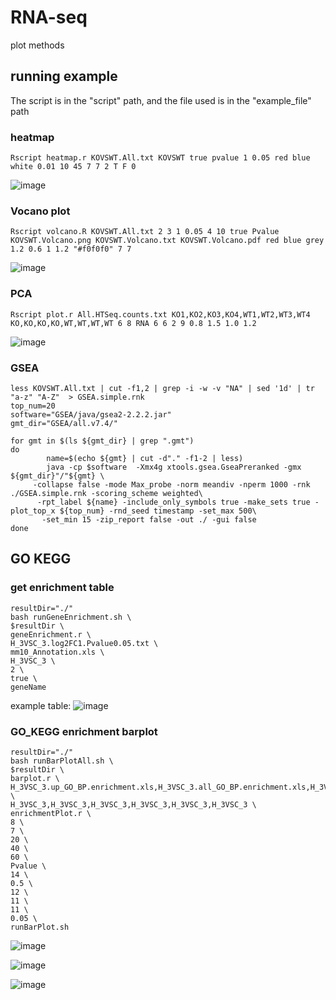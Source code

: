 # RNA-seq
plot methods

## running example
The script is in the "script" path, and the file used is in the "example_file" path
### heatmap
`Rscript heatmap.r KOVSWT.All.txt KOVSWT true pvalue 1 0.05 red blue white 0.01 10 45 7 7 2 T F 0`

![image](https://user-images.githubusercontent.com/26337757/206697924-fe12ccd1-13e4-4eac-b25c-abd83e8fdbec.png)


### Vocano plot
`Rscript volcano.R KOVSWT.All.txt 2 3 1 0.05 4 10 true Pvalue KOVSWT.Volcano.png KOVSWT.Volcano.txt KOVSWT.Volcano.pdf red blue grey 1.2 0.6 1 1.2 "#f0f0f0" 7 7`

![image](https://user-images.githubusercontent.com/26337757/206698301-ff76135f-a049-4a1a-b3f2-75e68172e3a6.png)



### PCA
`Rscript plot.r All.HTSeq.counts.txt KO1,KO2,KO3,KO4,WT1,WT2,WT3,WT4 KO,KO,KO,KO,WT,WT,WT,WT 6 8 RNA 6 6 2 9 0.8 1.5 1.0 1.2`

![image](https://user-images.githubusercontent.com/26337757/206698061-30018571-b22e-433e-8f63-380e1ea9408e.png)


### GSEA
```
less KOVSWT.All.txt | cut -f1,2 | grep -i -w -v "NA" | sed '1d' | tr "a-z" "A-Z"  > GSEA.simple.rnk
top_num=20
software="GSEA/java/gsea2-2.2.2.jar"
gmt_dir="GSEA/all.v7.4/"

for gmt in $(ls ${gmt_dir} | grep ".gmt")
do
        name=$(echo ${gmt} | cut -d"." -f1-2 | less)
        java -cp $software  -Xmx4g xtools.gsea.GseaPreranked -gmx ${gmt_dir}"/"${gmt} \
     -collapse false -mode Max_probe -norm meandiv -nperm 1000 -rnk ./GSEA.simple.rnk -scoring_scheme weighted\
      -rpt_label ${name} -include_only_symbols true -make_sets true -plot_top_x ${top_num} -rnd_seed timestamp -set_max 500\
       -set_min 15 -zip_report false -out ./ -gui false
done
```

## GO KEGG
### get enrichment table
```
resultDir="./"
bash runGeneEnrichment.sh \
$resultDir \
geneEnrichment.r \
H_3VSC_3.log2FC1.Pvalue0.05.txt \
mm10_Annotation.xls \
H_3VSC_3 \
2 \
true \
geneName
```
example table:
![image](https://user-images.githubusercontent.com/26337757/207041703-7e7f6aa9-ba43-40ea-b46f-111ff5d9101e.png)

### GO_KEGG enrichment barplot
```
resultDir="./"
bash runBarPlotAll.sh \
$resultDir \
barplot.r \
H_3VSC_3.up_GO_BP.enrichment.xls,H_3VSC_3.all_GO_BP.enrichment.xls,H_3VSC_3.down_GO_BP.enrichment.xls,H_3VSC_3.down_Pathway.enrichment.xls,H_3VSC_3.up_Pathway.enrichment.xls,H_3VSC_3.all_Pathway.enrichment.xls \
H_3VSC_3,H_3VSC_3,H_3VSC_3,H_3VSC_3,H_3VSC_3,H_3VSC_3 \
enrichmentPlot.r \
8 \
7 \
20 \
40 \
60 \
Pvalue \
14 \
0.5 \
12 \
11 \
11 \
0.05 \
runBarPlot.sh

```
![image](https://user-images.githubusercontent.com/26337757/207041912-c59adec0-09c4-4223-9f55-f58e424001ab.png)

![image](https://user-images.githubusercontent.com/26337757/207041931-da93a98f-50bc-4528-8428-3d805a64dc0e.png)

![image](https://user-images.githubusercontent.com/26337757/207041949-c8e1e034-1b05-44fb-8262-79822405c0a5.png)




